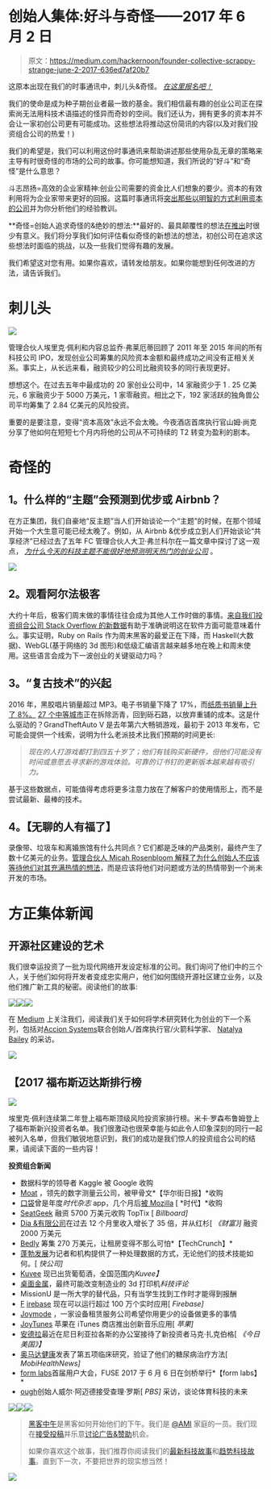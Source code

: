 # 创始人集体:好斗与奇怪——2017 年 6 月 2 日

> 原文：<https://medium.com/hackernoon/founder-collective-scrappy-strange-june-2-2017-636ed7af20b7>

这原本出现在我们的时事通讯中，刺儿头&奇怪。 [*在这里报名吧！*](http://eepurl.com/crytmH)

我们的使命是成为种子期创业者最一致的基金。我们相信最有趣的创业公司正在探索尚无法用科技术语描述的怪异而奇妙的空间。我们还认为，拥有更多的资本并不会让一家初创公司更有可能成功。这些想法将推动这份简讯的内容(以及对我们投资组合公司的热爱！)

我们的希望是，我们可以利用这份时事通讯来帮助讲述那些使用杂乱无章的策略来主导有时很奇怪的市场的公司的故事。你可能想知道，我们所说的“好斗”和“奇怪”是什么意思？

斗志昂扬=高效的企业家精神:创业公司需要的资金比人们想象的要少。资本的有效利用将为企业家带来更好的回报。这篇时事通讯将[突出那些以明智的方式利用资本的公司](https://techcrunch.com/2016/10/15/overdosing-on-vc-lessons-from-71-ipos/)并为你分析他们的经验教训。

**奇怪=创始人追求奇怪的&绝妙的想法:**最好的、最具颠覆性的想法[在推出](https://hackernoon.com/startups-shouldnt-chase-the-latest-tech-themes-62be1cf086b)时很少有意义。我们将分享我们如何评估看似奇怪的新想法的想法，初创公司在追求这些想法时面临的挑战，以及一些我们觉得有趣的发展。

我们希望这对您有用。如果你喜欢，请转发给朋友。如果你能想到任何改进的方法，请告诉我们。

# **刺儿头**

![](img/2b9e2f6ed1f25ca6fad252df3916282d.png)

管理合伙人埃里克·佩利和内容总监乔·弗莱厄蒂回顾了 2011 年至 2015 年间的所有科技公司 IPO，发现创业公司筹集的风险资本金额和最终成功之间没有正相关关系。事实上，从长远来看，融资较少的公司比融资较多的同行表现更好。

想想这个。在过去五年中最成功的 20 家创业公司中，14 家融资少于 1 . 25 亿美元，6 家融资少于 5000 万美元，1 家零融资。相比之下，192 家活跃的独角兽公司平均筹集了 2.84 亿美元的风险投资。

重要的是要注意，变得“资本高效”永远不会太晚。今夜酒店首席执行官山姆·尚克分享了他如何在短短七个月内将他的公司从不可持续的 T2 转变为盈利的剧本。

# **奇怪的**

## **1。什么样的“主题”会预测到优步或 Airbnb？**

在方正集团，我们自豪地“反主题”当人们开始谈论一个“主题”的时候，在那个领域开始一个大生意可能已经太晚了。例如，从 Airbnb &优步成立到人们开始谈论“共享经济”已经过去了五年 FC 管理合伙人大卫·弗兰科尔在一篇文章中探讨了这一观点， [*为什么今天的科技主题不能很好地预测明天热门的创业公司*](https://hackernoon.com/startups-shouldnt-chase-the-latest-tech-themes-62be1cf086b) 。

![](img/410d0d769c243256d6a43d68694453b4.png)

## **2。观看阿尔法极客**

大约十年后，极客们周末做的事情往往会成为其他人工作时做的事情。[来自我们投资组合公司 Stack Overflow 的新数据](https://stackoverflow.blog/2017/02/07/what-programming-languages-weekends/)有助于准确说明这在软件方面可能意味着什么。事实证明，Ruby on Rails 作为周末黑客的最爱正在下降，而 Haskell(大数据)、WebGL(基于网络的 3d 图形)和低级汇编语言越来越多地在晚上和周末使用。这些语言会成为下一波创业的关键驱动力吗？

## **3。“复古技术”的兴起**

2016 年，黑胶唱片销量超过 MP3。电子书销量下降了 17%，而[纸质书销量上升了 8%。](https://www.theguardian.com/books/2017/apr/27/how-ebooks-lost-their-shine-kindles-look-clunky-unhip-) [27 个中等城市](https://www.nytimes.com/2017/03/07/us/omahas-answer-to-costly-potholes-go-back-to-gravel-roads.html)正在拆除沥青，回到砾石路，以放弃重铺的成本。这是什么驱动的？GrandTheftAuto V 是去年第六大畅销游戏，最初于 2013 年发布，它可能会提供一个线索，说明为什么老派技术比我们预期的时间更长:

> *现在的人打游戏都打到四五十岁了；他们有钱购买新硬件，但他们可能没有时间或意愿去寻求新的游戏体验。可靠的订书钉的更新版本越来越有吸引力。*

基于这些数据点，可能值得考虑将更多注意力放在了解客户的使用情形上，而不是尝试最新、最棒的技术。

## **4。【无聊的人有福了】**

录像带、垃圾车和离婚旅馆有什么共同点？它们都是乏味的产品类别，最终产生了数十亿美元的业务。[管理合伙人 Micah Rosenbloom 解释了为什么创始人不应该等待他们对其充满热情的想法](https://hackernoon.com/blessed-are-the-boring-9fb800eca775)，而是应该将他们对问题或方法的热情带到一个尚未开发的市场。

# **方正集体新闻**

## **开源社区建设的艺术**

我们很幸运投资了一批为现代网络开发设定标准的公司。我们询问了他们中的三个人，关于他们如何将开发者变成忠实用户，他们如何围绕开源社区建立业务，以及他们推广新工具的秘密。阅读他们的故事:

![](img/b710636d5b245c14417ae8fc135d1a70.png)![](img/ed469e2fee9f64f5b55d811c06fea89e.png)![](img/ccce90567f7ac1524ce32066780e949e.png)

在 [Medium](/@foundercollective) 上关注我们，阅读我们关于如何将学术研究转化为创业的下一个系列，包括对[Accion Systems](http://www.accion-systems.com/)联合创始人/首席执行官/火箭科学家、 [Natalya Bailey](https://twitter.com/natalya926) 的采访。

![](img/1100d8a93b48add66170f39c080a40d9.png)

## 【2017 福布斯迈达斯排行榜

![](img/6d8c7da5bc57584cf5fc09df636baaee.png)

埃里克·佩利连续第二年登上福布斯顶级风险投资家排行榜。米卡·罗森布鲁姆登上了福布斯新兴投资者名单。我们很激动也很荣幸能与如此令人印象深刻的同行一起被列入名单，但我们敏锐地意识到，我们的成功是我们惊人的投资组合公司的结果，请阅读下面的一些内容！

**投资组合新闻**

*   数据科学的领导者 Kaggle 被 Google 收购
*   [Moat](https://www.wsj.com/articles/oracle-to-acquire-digital-measurement-firm-moat-1492555238?utm_content=buffera3b7f&utm_medium=social&utm_source=twitter.com&utm_campaign=buffer) ，领先的数字测量云公司，被甲骨文*【华尔街日报】*收购
*   [口袋](http://time.com/4549647/best-apps-year-2016)曾是年度*时代杂志* app，几个月后[被 Mozilla](https://blog.mozilla.org/blog/2017/02/27/mozilla-acquires-pocket/) [ *时代】*收购
*   [SeatGeek](http://www.billboard.com/articles/business/7767466/seatgeek-buys-israeli-toptix) 融资 5700 万美元收购 TopTix [ *Billboard]*
*   [Dia &有限公司](http://fortune.com/2017/02/10/fashion-week-dia-plus-size/)在过去 12 个月里收入增长了 35 倍，并从红杉[ *《财富》]* 融资 2000 万美元
*   [Bedly](https://techcrunch.com/2017/04/20/bedly-2-7-million-accomplice-founder-collective/) 筹集 270 万美元，让租房变得不那么可怕*【TechCrunch】*
*   [蓬勃发展](https://www.fastcodesign.com/90109241/this-google-backed-data-viz-platform-was-designed-for-non-coders?partner=rss&utm_content=buffer6b4f2&utm_medium=social&utm_source=twitter.com&utm_campaign=buffer)为记者和机构提供了一种处理数据的方式，无论他们的技术技能如何。[ *快公司]*
*   [Kuvee](https://www.kuvee.com/) 现已出货葡萄酒，全国范围内*Kuvee】*
*   [桌面金属](https://www.technologyreview.com/s/604088/the-3-d-printer-that-could-finally-change-manufacturing/)，最终可能改变制造业的 3d 打印机*科技评论*
*   MissionU 是一所大学的替代品，只有当学生找到工作时才能得到报酬
*   [F](https://t.co/ayxvsdo2Uf) [irebase](https://www-staging.firebase.com/blog/2014-07-11-one-million.html) 现在可以运行超过 100 万个实时应用[ *Firebase]*
*   [Joymode](https://www.pastemagazine.com/articles/2017/04/klouts-co-founder-started-a-new-business-renting-o.html) ，一家设备租赁服务公司希望你用更少的设备做更多的事情
*   [JoyTunes](https://twitter.com/joytunescom/status/808604239907999748?lang=en) 苹果在 iTunes 商店推出创新音乐应用[ *苹果]*
*   [安德拉](http://www.usatoday.com/story/tech/2016/10/31/us-tech-firms-turn-africa-based-developers)最近在尼日利亚拉各斯的办公室接待了新投资者马克·扎克伯格[ *《今日美国》】*
*   [奥马达健康](http://www.mobihealthnews.com/content/study-shows-seniors-risk-diabetes-and-heart-disease-lose-weight-reduce-healthcare-costs)发表了第五项临床研究，验证了他们的糖尿病治疗方法[ *MobiHealthNews]*
*   [form labs](https://formlabs.com/fuse17/)首届用户大会，FUSE 2017 于 6 月 6 日在剑桥举行*【form labs】*
*   [ough](https://charlierose.com/videos/29634)创始人威尔·阿迈德接受查理·罗斯[ *PBS]* 采访，谈论体育科技的未来

[![](img/50ef4044ecd4e250b5d50f368b775d38.png)](http://bit.ly/HackernoonFB)[![](img/979d9a46439d5aebbdcdca574e21dc81.png)](https://goo.gl/k7XYbx)[![](img/2930ba6bd2c12218fdbbf7e02c8746ff.png)](https://goo.gl/4ofytp)

> [黑客中午](http://bit.ly/Hackernoon)是黑客如何开始他们的下午。我们是 [@AMI](http://bit.ly/atAMIatAMI) 家庭的一员。我们现在[接受投稿](http://bit.ly/hackernoonsubmission)并乐意[讨论广告&赞助](mailto:partners@amipublications.com)机会。
> 
> 如果你喜欢这个故事，我们推荐你阅读我们的[最新科技故事](http://bit.ly/hackernoonlatestt)和[趋势科技故事](https://hackernoon.com/trending)。直到下一次，不要把世界的现实想当然！

![](img/be0ca55ba73a573dce11effb2ee80d56.png)